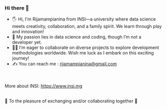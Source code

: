 ### Hi there 👋

- 🖐 Hi, I'm Rijamampianina from INSI—a university where data science meets creativity, collaboration, and a family spirit. We learn through play and innovation!  
- 👀 My passion lies in data science and coding, though I’m not a developer yet.  
- 👨‍💻 I’m eager to collaborate on diverse projects to explore development methodologies worldwide. Wish me luck as I embark on this exciting journey!  
- ✍ You can reach me : rijamampianina@gmail.com

<br><br>
More about INSI: https://www.insi.mg
<br><br>

🤝 To the pleasure of exchanging and/or collaborating together 🤝
